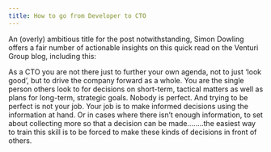 ```yaml
---
title: How to go from Developer to CTO
---
```


An (overly) ambitious title for the post notwithstanding, Simon Dowling offers a fair number of actionable insights on this quick read on the Venturi Group blog, including this:



As a CTO you are not there just to further your own agenda, not to just ‘look good’, but to drive the company forward as a whole. You are the single person others look to for decisions on short-term, tactical matters as well as plans for long-term, strategic goals. Nobody is perfect. And trying to be perfect is not your job. Your job is to make informed decisions using the information at hand. Or in cases where there isn’t enough information, to set about collecting more so that a decision can be made........the easiest way to train this skill is to be forced to make these kinds of decisions in front of others.
